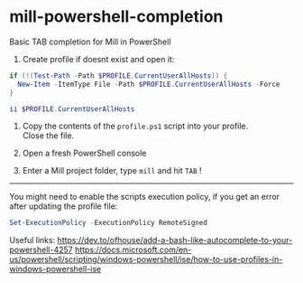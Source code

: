 # mill-powershell-completion

Basic TAB completion for Mill in PowerShell


1. Create profile if doesnt exist and open it:
```powershell
if (!(Test-Path -Path $PROFILE.CurrentUserAllHosts)) {
  New-Item -ItemType File -Path $PROFILE.CurrentUserAllHosts -Force
}

ii $PROFILE.CurrentUserAllHosts
```

1. Copy the contents of the `profile.ps1` script into your profile.  
Close the file.

1. Open a fresh PowerShell console

1. Enter a Mill project folder, type `mill` and hit `TAB` !


---
You might need to enable the scripts execution policy, if you get an error after updating the profile file:
```powershell
Set-ExecutionPolicy -ExecutionPolicy RemoteSigned
```


Useful links:
https://dev.to/ofhouse/add-a-bash-like-autocomplete-to-your-powershell-4257
https://docs.microsoft.com/en-us/powershell/scripting/windows-powershell/ise/how-to-use-profiles-in-windows-powershell-ise
